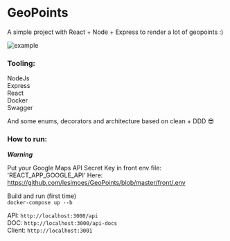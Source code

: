 # GeoPoints
A simple project with React + Node + Express to render a lot of geopoints :)

![example](https://github.com/lesimoes/GeoPoints/blob/master/geopoints.gif)

### Tooling:

NodeJs</br>
Express</br>
React</br>
Docker</br>
Swagger</br>

And some enums, decorators and architecture based on clean + DDD :sunglasses:

### How to run:

***Warning***

Put your Google Maps API Secret Key in front env file: 'REACT_APP_GOOGLE_API'
Here: https://github.com/lesimoes/GeoPoints/blob/master/front/.env

Build and run (first time) </br>`docker-compose up --b`

API: `http://localhost:3000/api`
</br>
DOC: `http://localhost:3000/api-docs`
</br>
Client: `http://localhost:3001`
</br>
